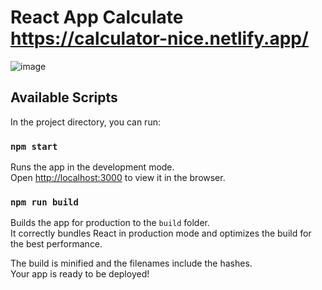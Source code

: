 # React App Calculate https://calculator-nice.netlify.app/

![image](https://user-images.githubusercontent.com/30164447/132969306-abd791c5-dba1-4ab4-aab6-e2fd5790dca4.png)


## Available Scripts

In the project directory, you can run:

### `npm start`

Runs the app in the development mode.\
Open [http://localhost:3000](http://localhost:3000) to view it in the browser.

### `npm run build`

Builds the app for production to the `build` folder.\
It correctly bundles React in production mode and optimizes the build for the best performance.

The build is minified and the filenames include the hashes.\
Your app is ready to be deployed!
